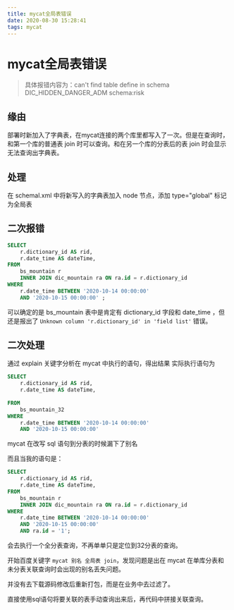 ```yaml
---
title: mycat全局表错误
date: 2020-08-30 15:28:41
tags: mycat
---
```

# mycat全局表错误
> 具体报错内容为：can't find table define in schema DIC_HIDDEN_DANGER_ADM schema:risk

## 缘由
部署时新加入了字典表，在mycat连接的两个库里都写入了一次。但是在查询时，和第一个库的普通表 join 时可以查询。和在另一个库的分表后的表 join 时会显示无法查询出字典表。
## 处理
在 schemal.xml 中将新写入的字典表加入 node 节点，添加  type="global" 标记为全局表
## 二次报错
```sql
SELECT
	r.dictionary_id AS rid,
	r.date_time AS dateTime,
FROM
	bs_mountain r
	INNER JOIN dic_mountain ra ON ra.id = r.dictionary_id
WHERE
	r.date_time BETWEEN '2020-10-14 00:00:00' 
	AND '2020-10-15 00:00:00' ;
```
可以确定的是 bs_mountain 表中是肯定有 dictionary_id 字段和 date_time ，但还是报出了 `Unknown column 'r.dictionary_id' in 'field list'` 错误。
## 二次处理
通过 explain 关键字分析在 mycat 中执行的语句，得出结果
实际执行语句为
```sql
SELECT
	r.dictionary_id AS rid,
	r.date_time AS dateTime,
	
FROM
	bs_mountain_32 
WHERE
	r.date_time BETWEEN '2020-10-14 00:00:00' 
	AND '2020-10-15 00:00:00'
```
mycat 在改写 sql 语句到分表的时候漏下了别名

而且当我的语句是：
```sql
SELECT
	r.dictionary_id AS rid,
	r.date_time AS dateTime,
FROM
	bs_mountain r
	INNER JOIN dic_mountain ra ON ra.id = r.dictionary_id
WHERE
	r.date_time BETWEEN '2020-10-14 00:00:00' 
	AND '2020-10-15 00:00:00' 
	AND ra.id = '1';
```
会去执行一个全分表查询，不再单单只是定位到32分表的查询。


开始百度关键字 `mycat 别名 全局表 join`，发现问题是出在 mycat 在单库分表和未分表关联查询时会出现的别名丢失问题。

并没有去下载源码修改后重新打包，而是在业务中去过滤了。

直接使用sql语句将要关联的表手动查询出来后，再代码中拼接关联查询。


